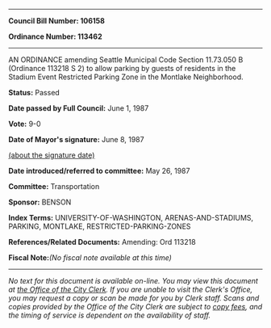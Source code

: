 

********

**Council Bill Number: 106158**
   
**Ordinance Number: 113462**
********

 AN ORDINANCE amending Seattle Municipal Code Section 11.73.050 B (Ordinance 113218 S 2) to allow parking by guests of residents in the Stadium Event Restricted Parking Zone in the Montlake Neighborhood.

**Status:** Passed
   
**Date passed by Full Council:** June 1, 1987
   
**Vote:** 9-0
   
**Date of Mayor's signature:** June 8, 1987
   
[(about the signature date)](/~public/approvaldate.htm)
   
   
   
**Date introduced/referred to committee:** May 26, 1987
   
**Committee:** Transportation
   
**Sponsor:** BENSON
   
   
**Index Terms:** UNIVERSITY-OF-WASHINGTON, ARENAS-AND-STADIUMS, PARKING, MONTLAKE, RESTRICTED-PARKING-ZONES

**References/Related Documents:** Amending: Ord 113218

**Fiscal Note:**_(No fiscal note available at this time)_
********

_No text for this document is available on-line. You may view this document at [the Office of the City Clerk](http://www.seattle.gov/leg/clerk/contactUs.htm). If you are unable to visit the Clerk's Office, you may request a copy or scan be made for you by Clerk staff. Scans and copies provided by the Office of the City Clerk are subject to [copy fees](http://clerk.seattle.gov/~public/clerkfees.htm), and the timing of service is dependent on the availability of staff._

